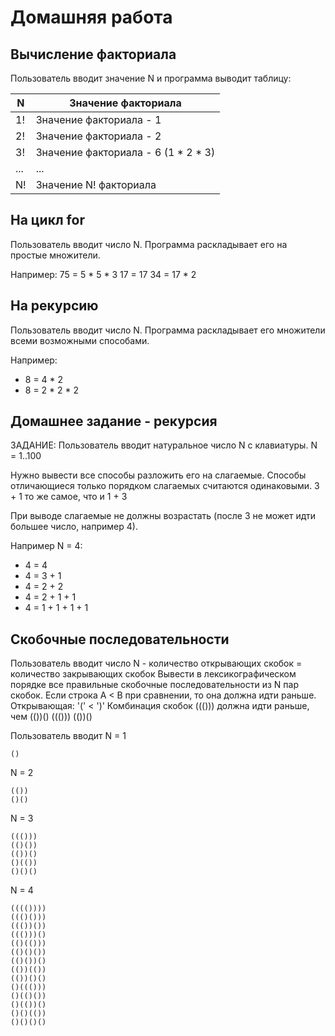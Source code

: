 Домашняя работа
===============

Вычисление факториала
---------------------

Пользователь вводит значение N и программа выводит таблицу:

  N   | Значение факториала
----- | ----------------------------------------
  1!  | Значение факториала - 1               
  2!  | Значение факториала - 2               
  3!  | Значение факториала - 6   (1 * 2 * 3) 
 ...  | ...                                      
  N!  | Значение N! факториала                

На цикл for
-----------
Пользователь вводит число N.
Программа раскладывает его на простые множители.

Например:  75 = 5 * 5 * 3
17 = 17
34 = 17 * 2

На рекурсию
-----------
Пользователь вводит число N.
Программа раскладывает его множители всеми возможными способами.

Например: 
* 8 = 4 * 2
* 8 = 2 * 2 * 2 

Домашнее задание - рекурсия
---------------------------
  ЗАДАНИЕ:
 Пользователь вводит натуральное число N с клавиатуры. N = 1..100

 Нужно вывести все способы разложить его на слагаемые.
 Способы отличающиеся только
 порядком слагаемых считаются одинаковыми.
  3 + 1 то же самое, что и 1 + 3

 При выводе слагаемые не должны возрастать
(после 3 не может идти большее число, например 4).  

Например N = 4:
* 4 = 4
* 4 = 3 + 1
* 4 = 2 + 2
* 4 = 2 + 1 + 1
* 4 = 1 + 1 + 1 + 1


Скобочные последовательности
----------------------------
Пользователь вводит число N - количество открывающих скобок = количество закрывающих скобок
Вывести в лексикографическом порядке все правильные скобочные последовательности из N пар скобок.
Если строка A < B при сравнении, то она должна идти раньше.
Открывающая: '(' < ')'
Комбинация скобок ((())) должна идти раньше, чем (())()
((()))
(())()

Пользователь вводит N = 1
```
()
```

N = 2
```
(())
()()
```

N = 3
```
((()))
(()())
(())()
()(())
()()()
```
N = 4
```
(((())))
((()()))
((())())
((()))()
(()(()))
(()()())
(()())()
(())(())
(())()()
()((()))
()(()())
()(())()
()()(())
()()()()
```

